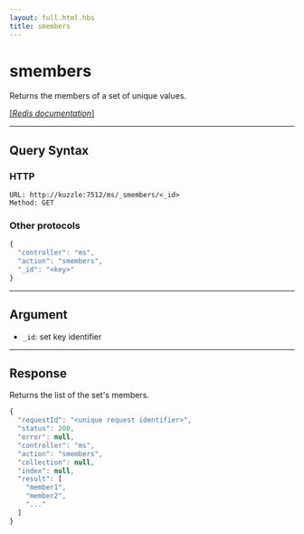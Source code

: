 ```yaml
---
layout: full.html.hbs
title: smembers
---
```


# smembers

<SinceBadge version="1.0.0" />

Returns the members of a set of unique values.

[[_Redis documentation_]](https://redis.io/commands/smembers)

---

## Query Syntax

### HTTP

```http
URL: http://kuzzle:7512/ms/_smembers/<_id>
Method: GET
```

### Other protocols

```js
{
  "controller": "ms",
  "action": "smembers",
  "_id": "<key>"
}
```

---

## Argument

- `_id`: set key identifier

---

## Response

Returns the list of the set's members.

```javascript
{
  "requestId": "<unique request identifier>",
  "status": 200,
  "error": null,
  "controller": "ms",
  "action": "smembers",
  "collection": null,
  "index": null,
  "result": [
    "member1",
    "member2",
    "..."
  ]
}
```
